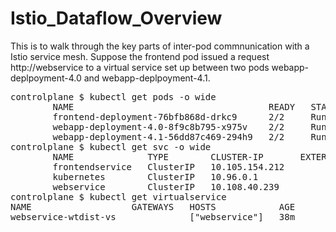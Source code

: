 # Istio_Dataflow_Overview
This is to walk through the key parts of inter-pod commnunication with a Istio service mesh.
Suppose the frontend pod issued a request http://webservice to a virtual service set up between two pods webapp-deplpoyment-4.0 and webapp-deplpoyment-4.1.
<pre>
controlplane $ kubectl get pods -o wide
		NAME                                     READY   STATUS    RESTARTS   AGE   IP            NODE     NOMINATED NODE   READINESS GATES
		frontend-deployment-76bfb868d-drkc9      2/2     Running   0          89s   192.168.1.6   node01   <none>           <none>
		webapp-deployment-4.0-8f9c8b795-x975v    2/2     Running   0          89s   192.168.1.8   node01   <none>           <none>
		webapp-deployment-4.1-56dd87c469-294h9   2/2     Running   0          89s   192.168.1.7   node01   <none>           <none>
controlplane $ kubectl get svc -o wide
		NAME              TYPE        CLUSTER-IP       EXTERNAL-IP   PORT(S)   AGE   SELECTOR
		frontendservice   ClusterIP   10.105.154.212   <none>        80/TCP    37s   app=frontend
		kubernetes        ClusterIP   10.96.0.1        <none>        443/TCP   25h   <none>
		webservice        ClusterIP   10.108.40.239    <none>        80/TCP    36s   app=webapp
controlplane $ kubectl get virtualservice
NAME                   GATEWAYS   HOSTS            AGE
webservice-wtdist-vs              ["webservice"]   38m
</pre>

